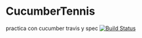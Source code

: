 # CucumberTennis
practica con cucumber travis y spec
[![Build Status](https://travis-ci.org/OsmarPP/CucumberTennis.png)](https://travis-ci.org/OsmarPP/CucumberTennis)
